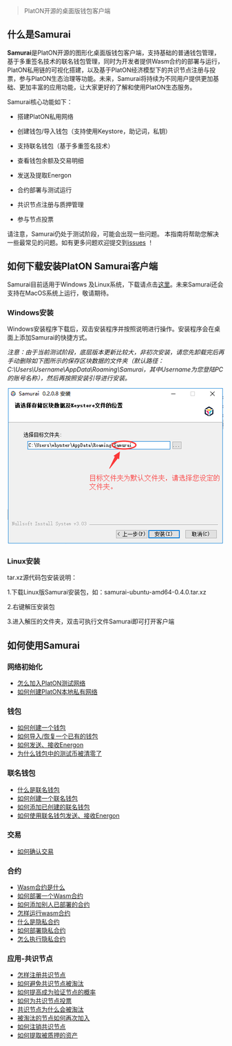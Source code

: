 > PlatON开源的桌面版钱包客户端

## 什么是Samurai

**Samurai**是PlatON开源的图形化桌面版钱包客户端，支持基础的普通钱包管理，基于多重签名技术的联名钱包管理，同时为开发者提供Wasm合约的部署与运行，PlatON私用链的可视化搭建，以及基于PlatON经济模型下的共识节点注册与投票，参与PlatON生态治理等功能。未来，Samurai将持续为不同用户提供更加基础、更加丰富的应用功能，让大家更好的了解和使用PlatON生态服务。

Samurai核心功能如下：

- 搭建PlatON私用网络

- 创建钱包/导入钱包（支持使用Keystore，助记词，私钥）

- 支持联名钱包（基于多重签名技术）

- 查看钱包余额及交易明细

- 发送及提取Energon

- 合约部署与测试运行

- 共识节点注册与质押管理

- 参与节点投票

请注意，Samurai仍处于测试阶段，可能会出现一些问题。 本指南将帮助您解决一些最常见的问题。如有更多问题欢迎提交到[issues](https://github.com/PlatONnetwork/Docs/issues) ！

## 如何下载安装PlatON Samurai客户端

Samurai目前适用于Windows 及Linux系统，下载请点击[这里](https://github.com/PlatONnetwork/Samurai/releases)。未来Samurai还会支持在MacOS系统上运行，敬请期待。

### Windows安装

Windows安装程序下载后，双击安装程序并按照说明进行操作。安装程序会在桌面上添加Samurai的快捷方式。

*注意：由于当前测试阶段，底层版本更新比较大，非初次安装，请您先卸载完后再手动删除如下图所示的保存区块数据的文件夹（默认路径：C:\Users\Username\AppData\Roaming\Samurai，其中Username为您登陆PC的账号名称），然后再按照安装引导进行安装。*

<img src="zh-cn/user-interfaces/platon-samurai/image/Keystore_address-cn.png" width = "503" height="362"/>  

### Linux安装

tar.xz源代码包安装说明：

1.下载Linux版Samurai安装包，如：samurai-ubuntu-amd64-0.4.0.tar.xz

2.右键解压安装包

3.进入解压的文件夹，双击可执行文件Samurai即可打开客户端

## 如何使用Samurai

### 网络初始化

- [怎么加入PlatON测试网络](zh-cn/user-interfaces/platon-samurai/_网络初始化#怎么加入PlatON测试网络)
- [如何创建PlatON本地私有网络](zh-cn/user-interfaces/platon-samurai/_网络初始化#如何创建PlatON本地私有网络)

### 钱包

- [如何创建一个钱包](zh-cn/user-interfaces/platon-samurai/_钱包#如何创建一个钱包)
- [如何导入/恢复一个已有的钱包](zh-cn/user-interfaces/platon-samurai/_钱包#%e5%a6%82%e4%bd%95%e5%af%bc%e5%85%a5%e6%81%a2%e5%a4%8d%e4%b8%80%e4%b8%aa%e5%b7%b2%e6%9c%89%e7%9a%84%e9%92%b1%e5%8c%85)
- [如何发送、接收Energon](zh-cn/user-interfaces/platon-samurai/_钱包#%e5%a6%82%e4%bd%95%e5%8f%91%e9%80%81%e3%80%81%e6%8e%a5%e6%94%b6-energon)
- [为什么钱包中的测试币被清零了](zh-cn/user-interfaces/platon-samurai/_钱包#为什么钱包中的测试币被清零了)

### 联名钱包

- [什么是联名钱包](zh-cn/user-interfaces/platon-samurai/_联名钱包#什么是联名钱包)
- [如何创建一个联名钱包](zh-cn/user-interfaces/platon-samurai/_联名钱包#如何创建一个联名钱包)
- [如何添加已创建的联名钱包](zh-cn/user-interfaces/platon-samurai/_联名钱包#如何添加已创建的联名钱包)
- [如何使用联名钱包发送、接收Energon](zh-cn/user-interfaces/platon-samurai/_联名钱包#如何使用联名钱包发送、接收Energon)

### 交易

- [如何确认交易](zh-cn/user-interfaces/platon-samurai/_交易#如何确认交易)

### 合约

- [Wasm合约是什么](zh-cn/user-interfaces/platon-samurai/_合约#Wasm合约是什么)
- [如何部署一个Wasm合约](zh-cn/user-interfaces/platon-samurai/_合约#如何部署一个Wasm合约)
- [如何添加别人已部署的合约](zh-cn/user-interfaces/platon-samurai/_合约#如何添加别人已部署的合约)
- [怎样运行wasm合约](zh-cn/user-interfaces/platon-samurai/_合约#怎样运行Wasm合约)
- [什么是隐私合约](zh-cn/user-interfaces/platon-samurai/_合约#什么是隐私合约)
- [如何部署隐私合约](zh-cn/user-interfaces/platon-samurai/_合约#如何部署隐私合约)
- [怎么执行隐私合约](zh-cn/user-interfaces/platon-samurai/_合约#怎么执行隐私合约)

### 应用-共识节点

- [怎样注册共识节点](zh-cn/user-interfaces/platon-samurai/_竞选节点#怎样注册共识节点)
- [如何避免共识节点被淘汰](zh-cn/user-interfaces/platon-samurai/_竞选节点#如何避免共识节点被淘汰)
- [如何提高成为验证节点的概率](zh-cn/user-interfaces/platon-samurai/_竞选节点#如何提高成为验证节点的概率)
- [如何为共识节点投票](zh-cn/user-interfaces/platon-samurai/_竞选节点#如何为共识节点投票)
- [共识节点为什么会被淘汰](zh-cn/user-interfaces/platon-samurai/_竞选节点#共识节点为什么会被淘汰)
- [被淘汰的节点如何再次加入](zh-cn/user-interfaces/platon-samurai/_竞选节点#被淘汰的节点如何再次加入)
- [如何注销共识节点](zh-cn/user-interfaces/platon-samurai/_竞选节点#如何注销共识节点)
- [如何提取被质押的资产](zh-cn/user-interfaces/platon-samurai/_竞选节点#如何提取被质押的资产)

